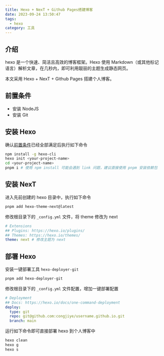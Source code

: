 ```yaml
---
title: Hexo + NexT + Github Pages搭建博客
date: 2023-09-24 13:50:47
tags: 
  - hexo
category: 工具
---
```


## 介绍

hexo 是一个快速、简洁且高效的博客框架。Hexo 使用 Markdown（或其他标记语言）解析文章，在几秒内，即可利用靓丽的主题生成静态网页。

本文采用 Hexo + NexT + Github Pages 搭建个人博客。

<!-- more -->

## 前置条件

- 安装 NodeJS
- 安装 Git

## 安装 Hexo

确认[前置条件](#前置条件)已经全部满足后执行如下命令

```bash
npm install -g hexo-cli
hexo init <your-project-name>
cd <your-project-name>
pnpm i # 使用 npm install 可能会遇到 link 问题，建议直接使用 pnpm 安装依赖包
```

## 安装 NexT

进入先前创建的 hexo 目录中，执行如下命令

```bash
pnpm add hexo-theme-next@latest
```

修改根目录下的 `_config.yml` 文件，将 theme 修改为 next

```yaml
# Extensions
## Plugins: https://hexo.io/plugins/
## Themes: https://hexo.io/themes/
theme: next # 修改主题为 next
```

## 部署 Hexo

安装一键部署工具 `hexo-deployer-git`

```bash
pnpm add hexo-deployer-git
```

修改根目录下的 `_config.yml` 文件配置，增加一键部署配置

```yaml
# Deployment
## Docs: https://hexo.io/docs/one-command-deployment
deploy:
  type: git 
  repo: git@github.com:congjiye/username.github.io.git
  branch: main
```

运行如下命令即可直接部署 hexo 到个人博客中

```bash
hexo clean
hexo g
hexo s
```